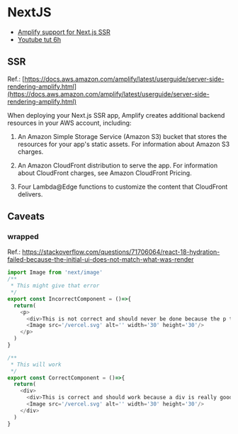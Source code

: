# NextJS
* [Amplify support for Next.js SSR](https://docs.aws.amazon.com/amplify/latest/userguide/server-side-rendering-amplify.html#ssr-Amplify-support)
* [Youtube tut 6h](https://www.youtube.com/watch?v=cLKLqpxPSws&t=7072s&ab_channel=JarrodWatts)

## SSR

Ref.: [https://docs.aws.amazon.com/amplify/latest/userguide/server-side-rendering-amplify.html](https://docs.aws.amazon.com/amplify/latest/userguide/server-side-rendering-amplify.html)

When deploying your Next.js SSR app, Amplify creates additional backend resources in your AWS account, including:

1) An Amazon Simple Storage Service (Amazon S3) bucket that stores the resources for your app's static assets. For information about Amazon S3 charges.

2) An Amazon CloudFront distribution to serve the app. For information about CloudFront charges, see Amazon CloudFront Pricing.

3) Four Lambda@Edge functions to customize the content that CloudFront delivers.

## Caveats
### <p> wrapped <div>
Ref.: https://stackoverflow.com/questions/71706064/react-18-hydration-failed-because-the-initial-ui-does-not-match-what-was-render

```js
import Image from 'next/image'
/**
 * This might give that error
 */
export const IncorrectComponent = ()=>{
  return(
    <p>
      <div>This is not correct and should never be done because the p tag has been abused</div>
      <Image src='/vercel.svg' alt='' width='30' height='30'/>
    </p>
  )
}

/**
 * This will work
 */
export const CorrectComponent = ()=>{
  return(
    <div>
      <div>This is correct and should work because a div is really good for this task.</div>
      <Image src='/vercel.svg' alt='' width='30' height='30'/>
    </div>
  )
}
```

